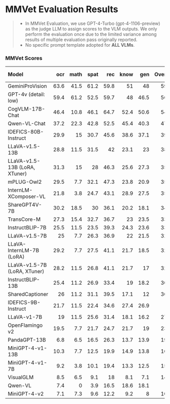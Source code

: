 # MMVet Evaluation Results

> - In MMVet Evaluation, we use GPT-4-Turbo (gpt-4-1106-preview) as the judge LLM to assign scores to the VLM outputs. We only perform the evaluation once due to the limited variance among results of multiple evaluation pass originally reported. 
> - No specific prompt template adopted for **ALL VLMs**.

### MMVet Scores


| Model                         |  ocr | math | spat |  rec | know |  gen | Overall | [**Overall (Official)**](https://paperswithcode.com/sota/visual-question-answering-on-mm-vet) |
| :---------------------------- | ---: | ---: | ---: | ---: | ---: | ---: | ------: | -----------------------------------------------------------: |
| GeminiProVision               | 63.6 | 41.5 | 61.2 | 59.8 |   51 |   48 |    59.2 |                                                     64.3±0.4 |
| GPT-4v (detail: low)          | 59.4 | 61.2 | 52.5 | 59.7 |   48 | 46.5 |    56.8 |                                                     60.2±0.3 |
| CogVLM-17B-Chat               |  46.4 |   10.8 |   46.1 |  64.7 |   52.4 |  50.6 |      54.5 ||
| Qwen-VL-Chat                  | 37.2 | 22.3 | 42.8 | 52.5 | 45.4 | 40.3 |    47.3 |                                                          N/A |
| IDEFICS-80B-Instruct          | 29.9 |   15 | 30.7 | 45.6 | 38.6 | 37.1 |    39.7 |                                                          N/A |
| LLaVA-v1.5-13B                | 28.8 | 11.5 | 31.5 |   42 | 23.1 |   23 |    38.3 |                                                     36.3±0.2 |
| LLaVA-v1.5-13B (LoRA, XTuner) | 31.3 |   15 |   28 | 46.3 | 25.6 | 27.3 |    35.9 |                                                          N/A |
| mPLUG-Owl2                    | 29.5 |  7.7 | 32.1 | 47.3 | 23.8 | 20.9 |    35.7 |                                                     36.3±0.1 |
| InternLM-XComposer-VL         | 21.8 |  3.8 | 24.7 | 43.1 | 28.9 | 27.5 |    35.2 |                                                          N/A |
| ShareGPT4V-7B                 | 30.2 | 18.5 |   30 | 36.1 | 20.2 | 18.1 |    34.7 |                                                         37.6 |
| TransCore-M                   | 27.3 | 15.4 | 32.7 | 36.7 |   23 | 23.5 |    33.9 |                                                          N/A |
| InstructBLIP-7B               | 25.5 | 11.5 | 23.5 | 39.3 | 24.3 | 23.6 |    33.1 |                                                     26.2±0.2 |
| LLaVA-v1.5-7B                 |   25 |  7.7 | 26.3 | 36.9 |   22 | 21.5 |    32.7 |                                                     31.1±0.2 |
| LLaVA-InternLM-7B (LoRA)      | 29.2 |  7.7 | 27.5 | 41.1 | 21.7 | 18.5 |    32.4 |                                                          N/A |
| LLaVA-v1.5-7B (LoRA, XTuner)  | 28.2 | 11.5 | 26.8 | 41.1 | 21.7 |   17 |    32.2 |                                                          N/A |
| InstructBLIP-13B              | 25.4 | 11.2 | 26.9 | 33.4 |   19 | 18.2 |    30.1 |                                                     25.6±0.3 |
| SharedCaptioner               |  26   |   11.2 |   31.1 |  39.5 |   17.1 |  12   |      30.1 |
| IDEFICS-9B-Instruct           | 21.7 | 11.5 | 22.4 | 34.6 | 27.4 | 26.9 |      30 |                                                          N/A |
| LLaVA-v1-7B                   |   19 | 11.5 | 25.6 | 31.4 | 18.1 | 16.2 |    27.4 |                                                     23.8±0.6 |
| OpenFlamingo v2               | 19.5 |  7.7 | 21.7 | 24.7 | 21.7 |   19 |    23.3 |                                                     24.8±0.2 |
| PandaGPT-13B                  |  6.8 |  6.5 | 16.5 | 26.3 | 13.7 | 13.9 |    19.6 |                                                          N/A |
| MiniGPT-4-v1-13B              | 10.3 |  7.7 | 12.5 | 19.9 | 14.9 | 13.8 |    16.9 |                                                     24.4±0.4 |
| MiniGPT-4-v1-7B               |  9.2 |  3.8 | 10.1 | 19.4 | 13.3 | 12.5 |    15.6 |                                                     22.1±0.1 |
| VisualGLM                     |  8.5 |  6.5 |  9.1 |   18 |  8.1 |  7.1 |    14.8 |                                                          N/A |
| Qwen-VL                       |  7.4 |    0 |  3.9 | 16.5 | 18.6 | 18.1 |      13 |                                                          N/A |
| MiniGPT-4-v2                  |  7.1 |  7.3 |  9.6 | 12.2 |  9.2 |    8 |    10.5 |                                                          N/A |

